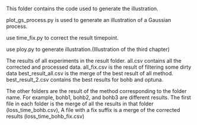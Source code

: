This folder contains the code used to generate the illustration.

plot_gs_process.py is used to generate an illustration of a Gaussian process.

use time_fix.py to correct the result timepoint.

use ploy.py to generate illustration.(Illustration of the third chapter)

The results of all experiments in the result folder.
all.csv contains all the corrected and processed data.
all_fix.csv is the result of filtering some dirty data
best_result_all.csv is the merge of the best result of all method.
best_result_2.csv contains the best results for bohb and optuna.

The other folders are the result of the method corresponding to the folder name. For example, bohb1, bohb2, and bohb3 are different results. The first file in each folder is the merge of all the results in that folder (loss_time_bohb.csv),  A file with a fix suffix is a merge of the corrected results (loss_time_bohb_fix.csv)



